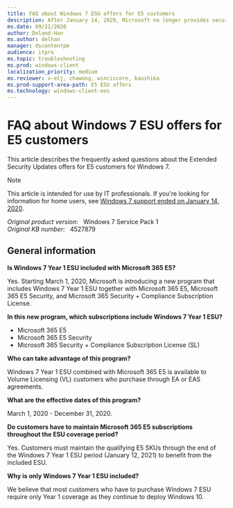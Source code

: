 ```yaml
---
title: FAQ about Windows 7 ESU offers for E5 customers
description: After January 14, 2020, Microsoft no longer provides security updates or support for computers that run Windows 7 for E5 customers.
ms.date: 09/21/2020
author: Deland-Han
ms.author: delhan
manager: dscontentpm
audience: itpro
ms.topic: troubleshooting
ms.prod: windows-client
localization_priority: medium
ms.reviewer: v-elj, chawong, winciccore, kaushika
ms.prod-support-area-path: E5 ESU offers
ms.technology: windows-client-eos
---
```

# FAQ about Windows 7 ESU offers for E5 customers

This article describes the frequently asked questions about the Extended Security Updates offers for E5 customers for Windows 7.

> [!NOTE]
> This article is intended for use by IT professionals. If you're looking for information for home users, see [Windows 7 support ended on January 14, 2020](https://support.microsoft.com/help/4057281/windows-7-support-will-end-on-january-14-2020).  

_Original product version:_ &nbsp; Windows 7 Service Pack 1  
_Original KB number:_ &nbsp; 4527879

## General information

**Is Windows 7 Year 1 ESU included with Microsoft 365 E5?**

Yes. Starting March 1, 2020, Microsoft is introducing a new program that includes Windows 7 Year 1 ESU together with Microsoft 365 E5, Microsoft 365 E5 Security, and Microsoft 365 Security + Compliance Subscription License.  

**In this new program, which subscriptions include Windows 7 Year 1 ESU?**

- Microsoft 365 E5
- Microsoft 365 E5 Security
- Microsoft 365 Security + Compliance Subscription License (SL)  

**Who can take advantage of this program?**

Windows 7 Year 1 ESU combined with Microsoft 365 E5 is available to Volume Licensing (VL) customers who purchase through EA or EAS agreements.  

**What are the effective dates of this program?**

March 1, 2020 - December 31, 2020.  

**Do customers have to maintain Microsoft 365 E5 subscriptions throughout the ESU coverage period?**

Yes. Customers must maintain the qualifying E5 SKUs through the end of the Windows 7 Year 1 ESU period (January 12, 2021) to benefit from the included ESU.  

**Why is only Windows 7 Year 1 ESU included?**

We believe that most customers who have to purchase Windows 7 ESU require only Year 1 coverage as they continue to deploy Windows 10.
